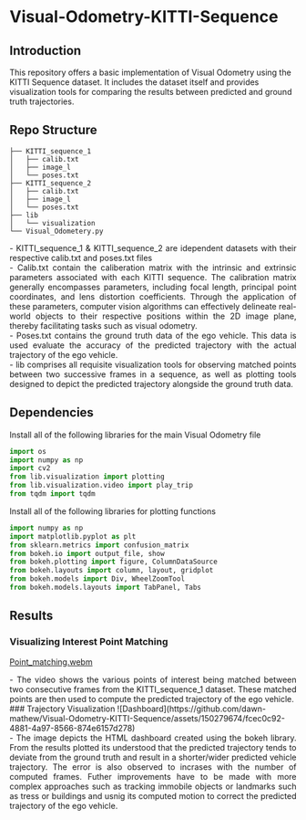 # Visual-Odometry-KITTI-Sequence

## Introduction
This repository offers a basic implementation of Visual Odometry using the KITTI Sequence dataset. It includes the dataset itself and provides visualization tools for comparing the results between predicted and ground truth trajectories.

## Repo Structure
```
├── KITTI_sequence_1
│   ├── calib.txt
│   ├── image_l
│   └── poses.txt
├── KITTI_sequence_2
│   ├── calib.txt
│   ├── image_l
│   └── poses.txt
├── lib
│   └── visualization
└── Visual_Odometery.py
```
<div style='text-align: justify;'>
- KITTI_sequence_1 & KITTI_sequence_2 are idependent datasets with their respective calib.txt and poses.txt files
</div>
<div style='text-align: justify;'>
- Calib.txt contain the caliberation matrix with the intrinsic and extrinsic parameters associated with each KITTI sequence. The calibration matrix generally encompasses parameters, including focal length, principal point coordinates, and lens
    distortion coefficients. Through the application of these parameters, computer vision algorithms can effectively delineate real-world objects to their respective positions within the 2D image plane, thereby facilitating tasks such as visual odometry.
</div>
<div style='text-align: justify;'>
- Poses.txt contains the ground truth data of the ego vehicle. This data is used evaluate the accuracy of the predicted trajectory with the actual trajectory of the ego vehicle.
</div>
<div style='text-align: justify;'>
- lib comprises all requisite visualization tools for observing matched points between two successive frames in a sequence, as well as plotting tools designed to depict the predicted trajectory alongside the ground truth data. 
</div>

## Dependencies
Install all of the following libraries for the main Visual Odometry file
```py
import os
import numpy as np
import cv2
from lib.visualization import plotting
from lib.visualization.video import play_trip
from tqdm import tqdm
```
Install all of the following libraries for plotting functions
```py
import numpy as np
import matplotlib.pyplot as plt
from sklearn.metrics import confusion_matrix
from bokeh.io import output_file, show
from bokeh.plotting import figure, ColumnDataSource
from bokeh.layouts import column, layout, gridplot
from bokeh.models import Div, WheelZoomTool
from bokeh.models.layouts import TabPanel, Tabs
```
## Results
### Visualizing Interest Point Matching
[Point_matching.webm](https://github.com/dawn-mathew/Visual-Odometry-KITTI-Sequence/assets/150279674/58cd8bdd-9b88-4fc4-98d6-735af228d50b)
<div style='text-align: justify;'>
- The video shows the various points of interest being matched between two consecutive frames from the KITTI_sequence_1 dataset. These matched points are then used to compute the predicted trajectory of the ego vehicle.
</div>
### Trajectory Visualization
![Dashboard](https://github.com/dawn-mathew/Visual-Odometry-KITTI-Sequence/assets/150279674/fcec0c92-4881-4a97-8566-874e6157d278)
<div style='text-align: justify;'>
- The image depicts the HTML dashboard created using the bokeh library. From the results plotted its understood that the predicted trajectory tends to deviate from the ground truth and result in a shorter/wider predicted vehicle trajectory. The error is also observed to incrases with the number of computed frames. Futher improvements have to be made with more complex approaches such as tracking immobile objects or landmarks such as tress or buildings and usnig its computed motion to correct the predicted trajectory of the ego vehicle.
</div>


